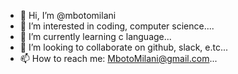 - 👋 Hi, I’m @mbotomilani
- 👀 I’m interested in coding, computer science....
- 🌱 I’m currently learning c language...
- 💞️ I’m looking to collaborate on github, slack, e.tc...
- 📫 How to reach me: MbotoMilani@gmail.com...

<!---
mbotomilani/mbotomilani is a ✨ special ✨ repository because its `README.md` (this file) appears on your GitHub profile.
You can click the Preview link to take a look at your changes.
--->
